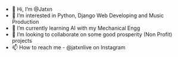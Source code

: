 - 👋 Hi, I’m @Jatxn
- 👀 I’m interested in Python, Django Web Developing and Music Production
- 🌱 I’m currently learning AI with my Mechanical Engg
- 💞️ I’m looking to collaborate on some good prosperity (Non Profit) projects
- 📫 How to reach me - @jatxnlive on Instagram

<!---
Jatxn/Jatxn is a ✨ special ✨ repository because its `README.md` (this file) appears on your GitHub profile.
You can click the Preview link to take a look at your changes.
--->

